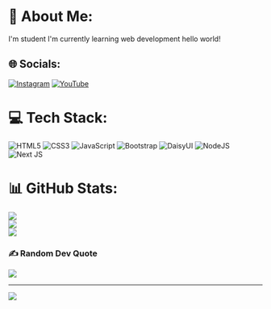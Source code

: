 # 💫 About Me:
I'm student I'm currently learning web development hello world!


## 🌐 Socials:
[![Instagram](https://img.shields.io/badge/Instagram-%23E4405F.svg?logo=Instagram&logoColor=white)](https://instagram.com/mhmdarifnha) [![YouTube](https://img.shields.io/badge/YouTube-%23FF0000.svg?logo=YouTube&logoColor=white)](https://youtube.com/@mhmdarifnha) 

# 💻 Tech Stack:
![HTML5](https://img.shields.io/badge/html5-%23E34F26.svg?style=for-the-badge&logo=html5&logoColor=white) ![CSS3](https://img.shields.io/badge/css3-%231572B6.svg?style=for-the-badge&logo=css3&logoColor=white) ![JavaScript](https://img.shields.io/badge/javascript-%23323330.svg?style=for-the-badge&logo=javascript&logoColor=%23F7DF1E) ![Bootstrap](https://img.shields.io/badge/bootstrap-%238511FA.svg?style=for-the-badge&logo=bootstrap&logoColor=white) ![DaisyUI](https://img.shields.io/badge/daisyui-5A0EF8?style=for-the-badge&logo=daisyui&logoColor=white) ![NodeJS](https://img.shields.io/badge/node.js-6DA55F?style=for-the-badge&logo=node.js&logoColor=white) ![Next JS](https://img.shields.io/badge/Next-black?style=for-the-badge&logo=next.js&logoColor=white)
# 📊 GitHub Stats:
![](https://github-readme-stats.vercel.app/api?username=mhmdarifnha&theme=onedark&hide_border=true&include_all_commits=false&count_private=false)<br/>
![](https://github-readme-streak-stats.herokuapp.com/?user=mhmdarifnha&theme=onedark&hide_border=true)<br/>
![](https://github-readme-stats.vercel.app/api/top-langs/?username=mhmdarifnha&theme=onedark&hide_border=true&include_all_commits=false&count_private=false&layout=compact)

### ✍️ Random Dev Quote
![](https://quotes-github-readme.vercel.app/api?type=horizontal&theme=dark)

---
[![](https://visitcount.itsvg.in/api?id=mhmdarifnha&icon=0&color=0)](https://visitcount.itsvg.in)

<!-- Proudly created with GPRM ( https://gprm.itsvg.in ) -->
